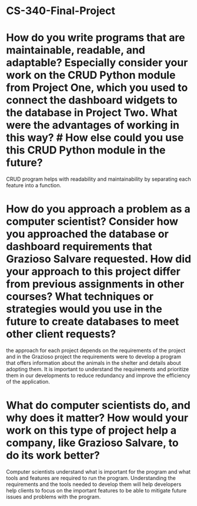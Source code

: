 # CS-340-Final-Project

# How do you write programs that are maintainable, readable, and adaptable? Especially consider your work on the CRUD Python module from Project One, which you used to connect the dashboard widgets to the database in Project Two. What were the advantages of working in this way? # How else could you use this CRUD Python module in the future?
CRUD program helps with readability and maintainability by separating each feature into a function.  
# How do you approach a problem as a computer scientist? Consider how you approached the database or dashboard requirements that Grazioso Salvare requested. How did your approach to this project differ from previous assignments in other courses? What techniques or strategies would you use in the future to create databases to meet other client requests?
the approach for each project depends on the requirements of the project and in the Grazioso project the requirements were to develop a program that offers information about the animals in the shelter and details about adopting them. It is important to understand the requirements and prioritize them in our developments to reduce redundancy and improve the efficiency of the application.
# What do computer scientists do, and why does it matter? How would your work on this type of project help a company, like Grazioso Salvare, to do its work better?
Computer scientists understand what is important for the program and what tools and features are required to run the program. Understanding the requirements and the tools needed to develop them will help developers help clients to focus on the important features to be able to mitigate future issues and problems with the program.
